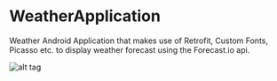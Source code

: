 # WeatherApplication
Weather Android Application that makes use of Retrofit, Custom Fonts, Picasso etc. to display weather forecast using the Forecast.io api.

![alt tag](http://i.imgur.com/cDtsqIr.png)
